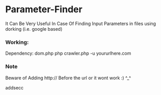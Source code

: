 # Parameter-Finder
It Can Be Very Useful In Case Of Finding Input Parameters in files using dorking (i.e. google based)

### Working:
Dependency: dom.php 
php crawler.php -u yoururlhere.com

### Note
Beware of Adding http:// Before the url or it wont work :) ^_^

addsecc
